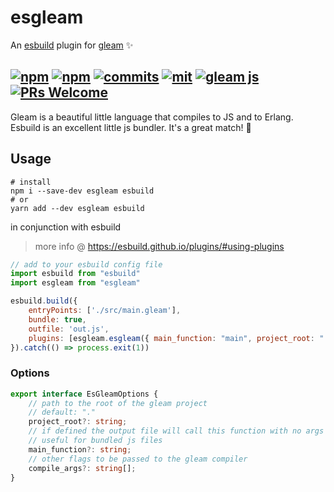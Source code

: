 # esgleam

An [esbuild](https://esbuild.github.io/) plugin for [gleam](https://gleam.run/) ✨

[![npm](https://img.shields.io/npm/v/esgleam)](https://www.npmjs.com/package/esgleam)
[![npm](https://img.shields.io/npm/dt/esgleam)](https://www.npmjs.com/package/esgleam)
[![commits](https://img.shields.io/github/last-commit/bwireman/esgleam)](https://github.com/bwireman/esgleam/commit/main)
[![mit](https://img.shields.io/github/license/bwireman/esgleam?color=brightgreen)](https://github.com/bwireman/esgleam/blob/main/LICENSE)
[![gleam js](https://img.shields.io/badge/%20gleam%20%E2%9C%A8-js%20%F0%9F%8C%B8-pink)](https://gleam.run/news/v0.16-gleam-compiles-to-javascript/)
[![PRs Welcome](https://img.shields.io/badge/PRs-welcome-brightgreen)](http://makeapullrequest.com)
---

Gleam is a beautiful little language that compiles to JS and to Erlang. Esbuild is an excellent little js bundler. It's a great match! 🌸

## Usage

```shell
# install
npm i --save-dev esgleam esbuild
# or
yarn add --dev esgleam esbuild
```

in conjunction with esbuild
> more info @ https://esbuild.github.io/plugins/#using-plugins

```javascript
// add to your esbuild config file
import esbuild from "esbuild"
import esgleam from "esgleam"

esbuild.build({
    entryPoints: ['./src/main.gleam'],
    bundle: true,
    outfile: 'out.js',
    plugins: [esgleam.esgleam({ main_function: "main", project_root: "." })],
}).catch(() => process.exit(1))
```

### Options

```typescript
export interface EsGleamOptions {
    // path to the root of the gleam project
    // default: "."
    project_root?: string;
    // if defined the output file will call this function with no args
    // useful for bundled js files
    main_function?: string;
    // other flags to be passed to the gleam compiler
    compile_args?: string[];
}
```
